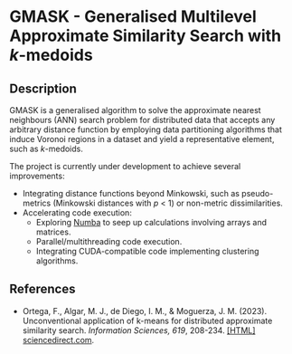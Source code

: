 # GMASK - Generalised Multilevel Approximate Similarity Search with *k*-medoids

## Description

GMASK is a generalised algorithm to solve the approximate nearest neighbours (ANN) search problem for distributed data that accepts any arbitrary distance function by employing data partitioning algorithms that induce Voronoi regions in a dataset and yield a representative element, such as *k*-medoids.

The project is currently under development to achieve several improvements:

- Integrating distance functions beyond Minkowski, such as pseudo-metrics (Minkowski distances with *p* < 1) or non-metric dissimilarities.
- Accelerating code execution:
    - Exploring [Numba](https://numba.pydata.org/) to seep up calculations involving arrays and matrices.
    - Parallel/multithreading code execution.
    - Integrating CUDA-compatible code implementing clustering algorithms.
 
## References

- Ortega, F., Algar, M. J., de Diego, I. M., & Moguerza, J. M. (2023). Unconventional application of k-means for distributed approximate similarity search.
*Information Sciences, 619*, 208-234. [[HTML] sciencedirect.com](https://www.sciencedirect.com/science/article/pii/S0020025522013056).
